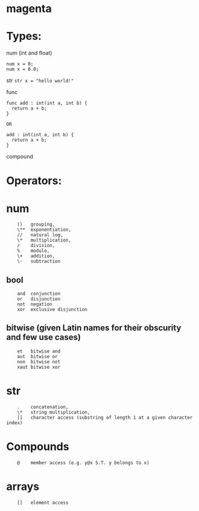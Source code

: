 # magenta

# Types:

  num (int and float)
  ```
  num x = 0;
  num x = 0.0;
  ```
  
  str
  `str x = "hello world!"`
  
  func
  ```
  func add : int(int a, int b) {
    return a + b;
  }
  
  OR
  
  add : int(int a, int b) {
    return a + b;
  }
```

  compound
  

# Operators:
  
# num
```
    ()   grouping,
    \**  exponentiation,
    //   natural log,
    \*   multiplication,
    /    division,
    %    modulo,
    \+   addition,
    \-   subtraction
```
 
## bool
```
    and  conjunction
    or   disjunction
    not  negation
    xor  exclusive disjunction
```

## bitwise (given Latin names for their obscurity and few use cases)
```
    et   bitwise and
    aut  bitwise or
    non  bitwise not
    xaut bitwise xor
```

# str
```
    .    concatenation,
    \*   string multiplication,
    []   character access (substring of length 1 at a given character index)
```

# Compounds
```
    @    member access (e.g. y@x S.T. y belongs to x)
```
 
# arrays
```
    []   element access
```
